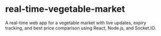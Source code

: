 # real-time-vegetable-market
A real-time web app for a vegetable market with live updates, expiry tracking, and best price comparison using React, Node.js, and Socket.IO.
